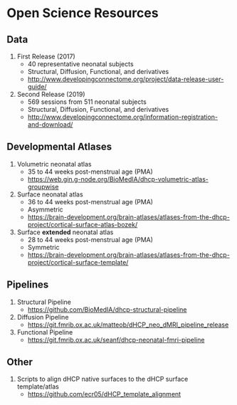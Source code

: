 # Open Science Resources

## Data
1. First Release (2017)
    - 40 representative neonatal subjects
    - Structural, Diffusion, Functional, and derivatives
    - http://www.developingconnectome.org/project/data-release-user-guide/
2. Second Release (2019)
    - 569 sessions from 511 neonatal subjects
    - Structural, Diffusion, Functional, and derivatives
    - http://www.developingconnectome.org/information-registration-and-download/

## Developmental Atlases
1. Volumetric neonatal atlas
    - 35 to 44 weeks post-menstrual age (PMA)
    - https://web.gin.g-node.org/BioMedIA/dhcp-volumetric-atlas-groupwise
2. Surface neonatal atlas
    - 36 to 44 weeks post-menstrual age (PMA)
    - Asymmetric
    - https://brain-development.org/brain-atlases/atlases-from-the-dhcp-project/cortical-surface-atlas-bozek/
3. Surface **extended** neonatal atlas
    - 28 to 44 weeks post-menstrual age (PMA)
    - Symmetric
    - https://brain-development.org/brain-atlases/atlases-from-the-dhcp-project/cortical-surface-template/
    
## Pipelines
1. Structural Pipeline
    - https://github.com/BioMedIA/dhcp-structural-pipeline
2. Diffusion Pipeline
    - https://git.fmrib.ox.ac.uk/matteob/dHCP_neo_dMRI_pipeline_release
3. Functional Pipeline
    - https://git.fmrib.ox.ac.uk/seanf/dhcp-neonatal-fmri-pipeline
    
## Other
1. Scripts to align dHCP native surfaces to the dHCP surface template/atlas
    - https://github.com/ecr05/dHCP_template_alignment
